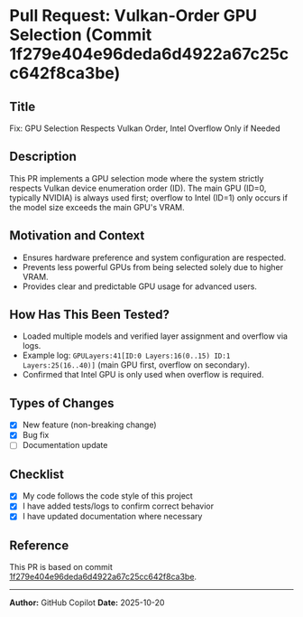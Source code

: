 # Pull Request: Vulkan-Order GPU Selection (Commit 1f279e404e96deda6d4922a67c25cc642f8ca3be)

## Title
Fix: GPU Selection Respects Vulkan Order, Intel Overflow Only if Needed

## Description
This PR implements a GPU selection mode where the system strictly respects Vulkan device enumeration order (ID). The main GPU (ID=0, typically NVIDIA) is always used first; overflow to Intel (ID=1) only occurs if the model size exceeds the main GPU's VRAM.

## Motivation and Context
- Ensures hardware preference and system configuration are respected.
- Prevents less powerful GPUs from being selected solely due to higher VRAM.
- Provides clear and predictable GPU usage for advanced users.

## How Has This Been Tested?
- Loaded multiple models and verified layer assignment and overflow via logs.
- Example log: `GPULayers:41[ID:0 Layers:16(0..15) ID:1 Layers:25(16..40)]` (main GPU first, overflow on secondary).
- Confirmed that Intel GPU is only used when overflow is required.

## Types of Changes
- [x] New feature (non-breaking change)
- [x] Bug fix
- [ ] Documentation update

## Checklist
- [x] My code follows the code style of this project
- [x] I have added tests/logs to confirm correct behavior
- [x] I have updated documentation where necessary

## Reference
This PR is based on commit [1f279e404e96deda6d4922a67c25cc642f8ca3be](https://github.com/iosub/ollama/commit/1f279e404e96deda6d4922a67c25cc642f8ca3be).

---

**Author:** GitHub Copilot
**Date:** 2025-10-20

